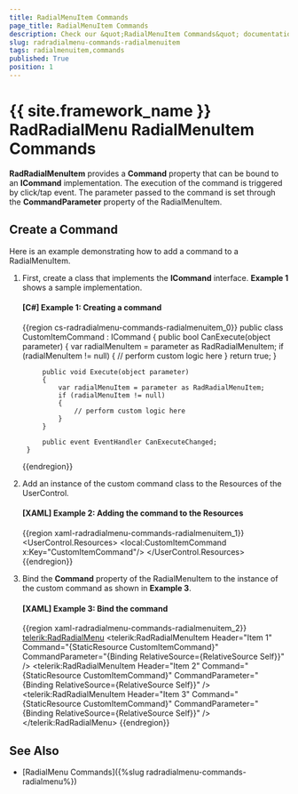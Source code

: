 ```yaml
---
title: RadialMenuItem Commands
page_title: RadialMenuItem Commands
description: Check our &quot;RadialMenuItem Commands&quot; documentation article for the RadRadialMenu {{ site.framework_name }} control.
slug: radradialmenu-commands-radialmenuitem
tags: radialmenuitem,commands
published: True
position: 1
---
```


# {{ site.framework_name }} RadRadialMenu RadialMenuItem Commands

__RadRadialMenuItem__ provides a __Command__ property that can be bound to an __ICommand__ implementation. The execution of the command is triggered by click/tap event. The parameter passed to the command is set through the __CommandParameter__ property of the RadialMenuItem.        

## Create a Command

Here is an example demonstrating how to add a command to a RadialMenuItem.

1. First, create a class that implements the __ICommand__ interface. __Example 1__ shows a sample implementation.          

	#### __[C#] Example 1: Creating a command__

	{{region cs-radradialmenu-commands-radialmenuitem_0}}
		public class CustomItemCommand : ICommand
		{
		    public bool CanExecute(object parameter)
		    {
		        var radialMenuItem = parameter as RadRadialMenuItem;
		        if (radialMenuItem != null)
		        {
		            // perform custom logic here
		        }
		        return true;
		    }
		
		    public void Execute(object parameter)
		    {
		        var radialMenuItem = parameter as RadRadialMenuItem;
		        if (radialMenuItem != null)
		        {
		            // perform custom logic here                
		        }
		    }
		
		    public event EventHandler CanExecuteChanged;
		}
	{{endregion}}

1. Add an instance of the custom command class to the Resources of the UserControl.

	#### __[XAML] Example 2: Adding the command to the Resources__

	{{region xaml-radradialmenu-commands-radialmenuitem_1}}
		<UserControl.Resources>
		    <local:CustomItemCommand x:Key="CustomItemCommand"/>
		</UserControl.Resources>
	{{endregion}}

1. Bind the __Command__ property of the RadialMenuItem to the instance of the custom command as shown in __Example 3__.          

	#### __[XAML] Example 3: Bind the command__

	{{region xaml-radradialmenu-commands-radialmenuitem_2}}
		<telerik:RadRadialMenu>
		    <telerik:RadRadialMenuItem Header="Item 1" Command="{StaticResource CustomItemCommand}" 
		    CommandParameter="{Binding RelativeSource={RelativeSource Self}}" />
		    <telerik:RadRadialMenuItem Header="Item 2" Command="{StaticResource CustomItemCommand}" 
		    CommandParameter="{Binding RelativeSource={RelativeSource Self}}" />
		    <telerik:RadRadialMenuItem Header="Item 3" Command="{StaticResource CustomItemCommand}" 
		    CommandParameter="{Binding RelativeSource={RelativeSource Self}}" />
		</telerik:RadRadialMenu>
	{{endregion}}

## See Also

 * [RadialMenu Commands]({%slug radradialmenu-commands-radialmenu%})
